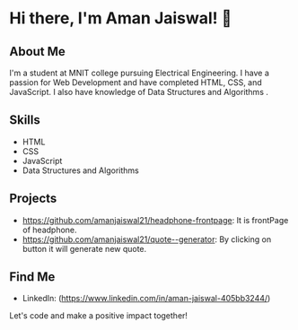 # Hi there, I'm Aman Jaiswal! 👋

## About Me
I'm a student at MNIT college pursuing Electrical Engineering. I have a passion for Web Development and have completed HTML, CSS, and  JavaScript. I also have knowledge of Data Structures and Algorithms .

## Skills
- HTML
- CSS
- JavaScript 
- Data Structures and Algorithms 

## Projects
- https://github.com/amanjaiswal21/headphone-frontpage: It is frontPage of headphone.
- https://github.com/amanjaiswal21/quote--generator: By clicking on button it will generate new quote.


## Find Me
- LinkedIn: (https://www.linkedin.com/in/aman-jaiswal-405bb3244/)


Let's code and make a positive impact together!
